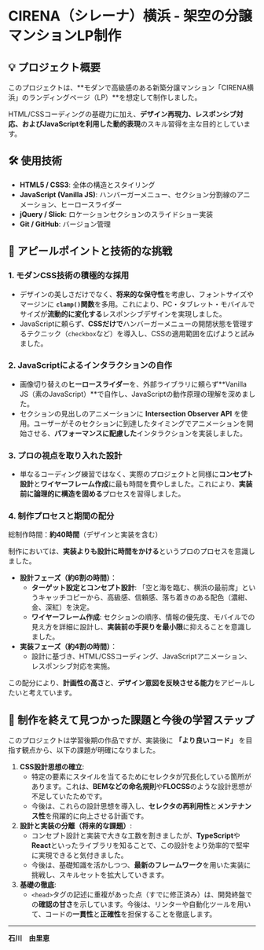 # CIRENA（シレーナ）横浜 - 架空の分譲マンションLP制作

## 💡 プロジェクト概要

このプロジェクトは、**モダンで高級感のある新築分譲マンション「CIRENA横浜」のランディングページ（LP）**を想定して制作しました。

HTML/CSSコーディングの基礎力に加え、**デザイン再現力、レスポンシブ対応、およびJavaScriptを利用した動的表現**のスキル習得を主な目的としています。

## 🛠 使用技術

* **HTML5 / CSS3**: 全体の構造とスタイリング
* **JavaScript (Vanilla JS)**: ハンバーガーメニュー、セクション分割線のアニメーション、ヒーロースライダー
* **jQuery / Slick**: ロケーションセクションのスライドショー実装
* **Git / GitHub**: バージョン管理

## 🚀 アピールポイントと技術的な挑戦

### 1. モダンCSS技術の積極的な採用
* デザインの美しさだけでなく、**将来的な保守性**を考慮し、フォントサイズやマージンに **`clamp()`関数**を多用。これにより、PC・タブレット・モバイルでサイズが**流動的に変化する**レスポンシブデザインを実現しました。
* JavaScriptに頼らず、**CSSだけで**ハンバーガーメニューの開閉状態を管理するテクニック（`checkbox`など）を導入し、CSSの適用範囲を広げようと試みました。

### 2. JavaScriptによるインタラクションの自作
* 画像切り替えの**ヒーロースライダー**を、外部ライブラリに頼らず**Vanilla JS（素のJavaScript）**で自作し、JavaScriptの動作原理の理解を深めました。
* セクションの見出しのアニメーションに **Intersection Observer API** を使用。ユーザーがそのセクションに到達したタイミングでアニメーションを開始させる、**パフォーマンスに配慮した**インタラクションを実装しました。

### 3. プロの視点を取り入れた設計
* 単なるコーディング練習ではなく、実際のプロジェクトと同様に**コンセプト設計**と**ワイヤーフレーム作成**に最も時間を費やしました。これにより、**実装前に論理的に構造を固める**プロセスを習得しました。

### 4. 制作プロセスと期間の配分

総制作時間：**約40時間**（デザインと実装を含む）

制作においては、**実装よりも設計に時間をかける**というプロのプロセスを意識しました。

* **設計フェーズ（約6割の時間）**：
    * **ターゲット設定とコンセプト設計**: 「空と海を臨む、横浜の最前席」というキャッチコピーから、高級感、信頼感、落ち着きのある配色（濃紺、金、深紅）を決定。
    * **ワイヤーフレーム作成**: セクションの順序、情報の優先度、モバイルでの見え方を詳細に設計し、**実装前の手戻りを最小限**に抑えることを意識しました。
* **実装フェーズ（約4割の時間）**：
    * 設計に基づき、HTML/CSSコーディング、JavaScriptアニメーション、レスポンシブ対応を実施。

この配分により、**計画性の高さ**と、**デザイン意図を反映させる能力**をアピールしたいと考えています。

## 🚧 制作を終えて見つかった課題と今後の学習ステップ

このプロジェクトは学習後期の作品ですが、実装後に **「より良いコード」** を目指す観点から、以下の課題が明確になりました。

1.  **CSS設計思想の確立**:
    * 特定の要素にスタイルを当てるためにセレクタが冗長化している箇所があります。これは、**BEMなどの命名規則**や**FLOCSS**のような設計思想が不足していたためです。
    * 今後は、これらの設計思想を導入し、**セレクタの再利用性**と**メンテナンス性**を飛躍的に向上させる計画です。
2.  **設計と実装の分離（将来的な課題）**:
    * コンセプト設計と実装で大きな工数を割きましたが、**TypeScript**や**React**といったライブラリを知ることで、この設計をより効率的で堅牢に実現できると気付きました。
    * 今後は、基礎知識を活かしつつ、**最新のフレームワーク**を用いた実装に挑戦し、スキルセットを拡大していきます。
3.  **基礎の徹底**:
    * `<head>`タグの記述に重複があった点（すでに修正済み）は、開発終盤での**確認の甘さ**を示しています。今後は、リンターや自動化ツールを用いて、コードの**一貫性**と**正確性**を担保することを徹底します。
---

**石川　由里恵**